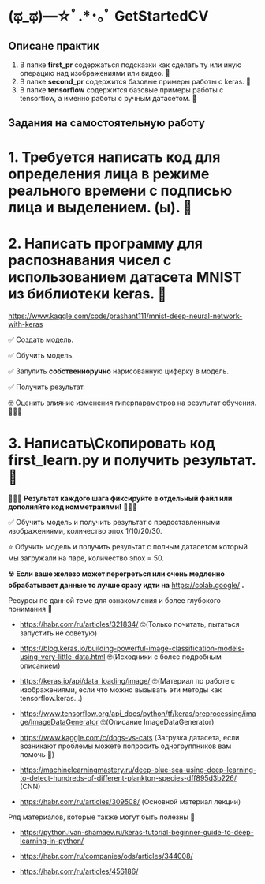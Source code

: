 # (ಥ_ಥ)━☆ﾟ.*･｡ﾟ GetStartedCV 

## Описане практик 
1. В папке **first_pr** содержаться подсказки как сделать ту или иную операцию над изображениями или видео. 📁
2. В папке **second_pr** содержится базовые примеры работы с keras. 📁
3. В папке **tensorflow** содержится базовые примеры работы с tensorflow, а именно работы с ручным датасетом. 📁

## Задания на самостоятельную работу 

# 1. Требуется написать код для определения лица в режиме реального времени **с подписью лица** и выделением. (ы). 📖

# 2. Написать программу для распознавания чисел с использованием датасета MNIST из библиотеки keras. 📖

https://www.kaggle.com/code/prashant111/mnist-deep-neural-network-with-keras

✅ Создать модель.

✅ Обучить модель.

✅ Запулить **собственноручно** нарисованную циферку в модель.

✅ Получить результат.

🤓 Оценить влияние изменения гиперпараметров на результат обучения. 👨🏻‍💻

# 3. Написать\Скопировать код **first_learn.py** и получить результат. 📖

👨🏻‍💻 **Результат каждого шага фиксируйте в отдельный файл или дополняйте код комметраиями!** 👨🏻‍💻

✅ Обучить модель и получить результат с предоставленными изображениями, количество эпох 1/10/20/30.

⭐ Обучить модель и получить результат с полным датасетом который мы загружали на паре, количество эпох = 50. 

☢️ **Если ваше железо может перегреться или очень медленно обрабатывает данные то лучше сразу идти на** https://colab.google/ **.**

Ресурсы по данной теме для ознакомления и более глубокого понимания 📖 

- https://habr.com/ru/articles/321834/ 🤓(Только почитать, пытаться запустить не советую)

- https://blog.keras.io/building-powerful-image-classification-models-using-very-little-data.html 🤓(Исходники с более подробным описанием)

- https://keras.io/api/data_loading/image/ 🤓(Материал по работе с изображениями, если что можно вызывать эти методы как tensorflow.keras...)

- https://www.tensorflow.org/api_docs/python/tf/keras/preprocessing/image/ImageDataGenerator 🤓(Описание ImageDataGenerator)

- https://www.kaggle.com/c/dogs-vs-cats (Загрузка датасета, если возникают проблемы можете попросить одногруппников вам помочь 🙂)

- https://machinelearningmastery.ru/deep-blue-sea-using-deep-learning-to-detect-hundreds-of-different-plankton-species-dff895d3b226/ (CNN)

- https://habr.com/ru/articles/309508/ (Основной материал лекции)

Ряд материалов, которые также могут быть полезны 📖

- https://python.ivan-shamaev.ru/keras-tutorial-beginner-guide-to-deep-learning-in-python/

- https://habr.com/ru/companies/ods/articles/344008/

- https://habr.com/ru/articles/456186/